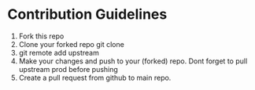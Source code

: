 # Contribution Guidelines
  1. Fork this repo
  2. Clone your forked repo git clone
  3. git remote add upstream 
  4. Make your changes and push to your (forked) repo. Dont forget to pull upstream prod before pushing
  5. Create a pull request from github to main repo.
